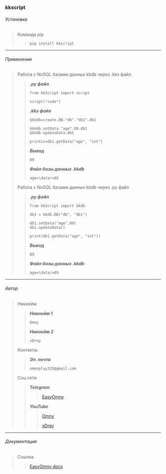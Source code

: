 ### kkscript

###### Установка

> Команда pip
>> ```
>> pip install kkscript
>> 
>> ```

***

###### Применение

> Работа с NoSQL базами данных kkdb через .kks файл.
>> ***.py файл***
>> ```
>> from kkScript import script
>>
>> script("code")
>> ```
>> ***.kks файл***
>> ```
>> $kkdb=create.DB."db"."db1".db1
>>
>> $kkdb.setData."age".89.db1
>> $kkdb.updateData.db1
>>
>> printLn=db1.getData("age", "int")
>> ```
>> ***Вывод***
>>
>> ```
>> 89
>> 
>> ```
>> ***Файл базы данных .kkdb***
>> ```
>> age=\data/=89
>> 
>> ```
> Работа с NoSQL базами данных kkdb через .py файл
>> ***.py файл***
>> ```
>> from kkScript import kkdb
>>
>>db1 = kkdb.DB("db", "db1")
>>
>>db1.setData("age",89)
>>db1.updateData()
>>
>>print(db1.getData("age", "int"))
>> ```
>> ***Вывод***
>>
>> ```
>> 89
>> 
>> ```
>> ***Файл базы данных .kkdb***
>> ```
>> age=\data/=89
>> 
>> ```

***

###### Автор

>Никнейм
>> ***Никнейм 1***
>> ```
>> Omny
>> 
>> ```
>> ***Никнейм 2***
>> ```
>> xDrey
>> 
>> ```
>Контакты
>>***Эл. почта***
>>```
>>omenplay325@gmail.com
>>
>>```
>Соц сети
>>***Telegram***
>>>[EasyOmny](https://t.me/EasyOmny)
>>
>>***YouTube***
>>>[Omny](https://youtube.com/@omnycus?si=SoT0Cady7HjVtZ_S)
>>>
>>>[xDrey](https://youtube.com/@xDrey-gnp?si=dt1ryQAAAcEuFC-g)

***

###### Документация

>Ссылка
>>[EasyOmny docs](https://easyomny.github.io/docs/pages/kkScript.html)
